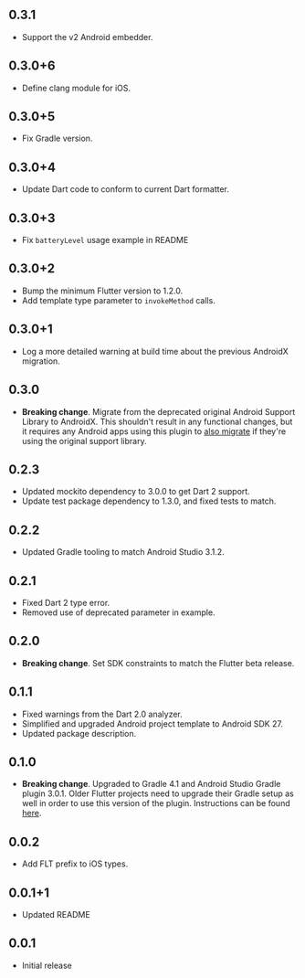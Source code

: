 ## 0.3.1

* Support the v2 Android embedder.

## 0.3.0+6

* Define clang module for iOS.

## 0.3.0+5

* Fix Gradle version.

## 0.3.0+4

* Update Dart code to conform to current Dart formatter.

## 0.3.0+3

* Fix `batteryLevel` usage example in README

## 0.3.0+2

* Bump the minimum Flutter version to 1.2.0.
* Add template type parameter to `invokeMethod` calls.

## 0.3.0+1

* Log a more detailed warning at build time about the previous AndroidX
  migration.

## 0.3.0

* **Breaking change**. Migrate from the deprecated original Android Support
  Library to AndroidX. This shouldn't result in any functional changes, but it
  requires any Android apps using this plugin to [also
  migrate](https://developer.android.com/jetpack/androidx/migrate) if they're
  using the original support library.

## 0.2.3

* Updated mockito dependency to 3.0.0 to get Dart 2 support.
* Update test package dependency to 1.3.0, and fixed tests to match.

## 0.2.2

* Updated Gradle tooling to match Android Studio 3.1.2.

## 0.2.1

* Fixed Dart 2 type error.
* Removed use of deprecated parameter in example.

## 0.2.0

* **Breaking change**. Set SDK constraints to match the Flutter beta release.

## 0.1.1

* Fixed warnings from the Dart 2.0 analyzer.
* Simplified and upgraded Android project template to Android SDK 27.
* Updated package description.

## 0.1.0

* **Breaking change**. Upgraded to Gradle 4.1 and Android Studio Gradle plugin
  3.0.1. Older Flutter projects need to upgrade their Gradle setup as well in
  order to use this version of the plugin. Instructions can be found
  [here](https://github.com/flutter/flutter/wiki/Updating-Flutter-projects-to-Gradle-4.1-and-Android-Studio-Gradle-plugin-3.0.1).

## 0.0.2

* Add FLT prefix to iOS types.

## 0.0.1+1

* Updated README

## 0.0.1

* Initial release
